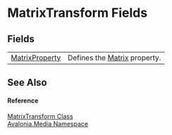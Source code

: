 # MatrixTransform Fields




## Fields
<table>
<tr>
<td><a href="F_Avalonia_Media_MatrixTransform_MatrixProperty">MatrixProperty</a></td>
<td>Defines the <a href="P_Avalonia_Media_MatrixTransform_Matrix">Matrix</a> property.</td>
</tr>
</table>

## See Also


#### Reference
<a href="T_Avalonia_Media_MatrixTransform">MatrixTransform Class</a>  
<a href="N_Avalonia_Media">Avalonia.Media Namespace</a>  
